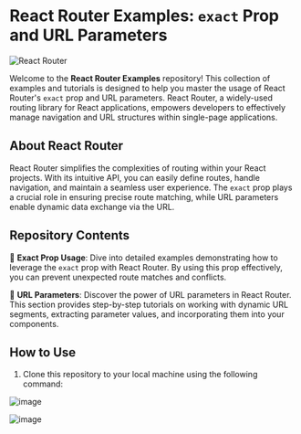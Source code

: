 # React Router Examples: `exact` Prop and URL Parameters

![React Router](https://example.com/react-router-logo.png)

Welcome to the **React Router Examples** repository! This collection of examples and tutorials is designed to help you master the usage of React Router's `exact` prop and URL parameters. React Router, a widely-used routing library for React applications, empowers developers to effectively manage navigation and URL structures within single-page applications.

## About React Router

React Router simplifies the complexities of routing within your React projects. With its intuitive API, you can easily define routes, handle navigation, and maintain a seamless user experience. The `exact` prop plays a crucial role in ensuring precise route matching, while URL parameters enable dynamic data exchange via the URL.

## Repository Contents

📂 **Exact Prop Usage**: Dive into detailed examples demonstrating how to leverage the `exact` prop with React Router. By using this prop effectively, you can prevent unexpected route matches and conflicts.

📂 **URL Parameters**: Discover the power of URL parameters in React Router. This section provides step-by-step tutorials on working with dynamic URL segments, extracting parameter values, and incorporating them into your components.

## How to Use

1. Clone this repository to your local machine using the following command:



![image](https://github.com/cftcfurkan/react-router/assets/90473630/e98a9e33-ac20-4f73-921f-daaba54ce02a)


![image](https://github.com/cftcfurkan/react-router/assets/90473630/599a40eb-4d5e-4ba7-ad82-1bf40af7671f)

